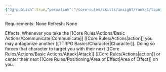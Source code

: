 ```yaml
---
{"dg-publish":true,"permalink":"/core-rules/skills/insight/rank-1/taunt/"}
---
```


Requirements: None
Refresh: None

Effects:
Whenever you take the [[Core Rules/Actions/Basic Actions/Communicate\|Communicate]] [[Core Rules/Actions\|action]] you may antagonize another [[TTRPG Basics/Character\|Character]]. Doing so forces that character to target you with their next [[Core Rules/Actions/Basic Actions/Attack\|Attack]] [[Core Rules/Actions\|action]] or center their next [[Core Rules/Positioning/Area of Effect\|Area of Effect]] on you.